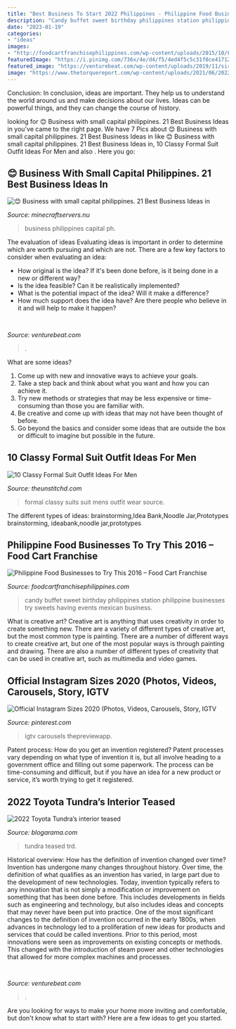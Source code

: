 ```yaml
---
title: "Best Business To Start 2022 Philippines - Philippine Food Businesses To Try This 2016 – Food Cart Franchise"
description: "Candy buffet sweet birthday philippines station philippine businesses try sweets having events mexican business"
date: "2023-01-19"
categories:
- "ideas"
images:
- "http://foodcartfranchisephilippines.com/wp-content/uploads/2015/10/Food-Business-2016-Candy-Buffet.jpg"
featuredImage: "https://i.pinimg.com/736x/4e/d4/f5/4ed4f5c5c31f0ce417123e7155a4de54.jpg"
featured_image: "https://venturebeat.com/wp-content/uploads/2019/11/siriauthenticate.jpg"
image: "https://www.thetorquereport.com/wp-content/uploads/2021/06/2022-Toyota-Tundra-TRD-Pro-008-1024x543.jpeg"
---
```



Conclusion:
In conclusion, ideas are important. They help us to understand the world around us and make decisions about our lives. Ideas can be powerful things, and they can change the course of history.

	

		
looking for 😊 Business with small capital philippines. 21 Best Business Ideas in you've came to the right page. We have 7 Pics about 😊 Business with small capital philippines. 21 Best Business Ideas in like 😊 Business with small capital philippines. 21 Best Business Ideas in, 10 Classy Formal Suit Outfit Ideas For Men and also . Here you go:
		
    
## 😊 Business With Small Capital Philippines. 21 Best Business Ideas In

<img loading=lazy src="https://www.businessnews.com.ph/wp-content/uploads/2017/01/small-business-ideas-thumb.jpg" onerror="this.onerror=null;this.src='https://tse2.mm.bing.net/th?id=OIP.Up9n3LoDGxoxwCCqWFp1XAHaE7&amp;pid=15.1';" alt="😊 Business with small capital philippines. 21 Best Business Ideas in">

_Source: minecraftservers.nu_

>business philippines capital ph. 

	

The evaluation of ideas
Evaluating ideas is important in order to determine which are worth pursuing and which are not. There are a few key factors to consider when evaluating an idea:
- How original is the idea? If it's been done before, is it being done in a new or different way?
- Is the idea feasible? Can it be realistically implemented?
- What is the potential impact of the idea? Will it make a difference?
- How much support does the idea have? Are there people who believe in it and will help to make it happen?

    
## 

<img loading=lazy src="https://venturebeat.com/wp-content/uploads/2019/11/siriauthenticate.jpg" onerror="this.onerror=null;this.src='https://tse2.mm.bing.net/th?id=OIP._qJp2BqJ9Z_5e-yCIY2NHgHaDR&amp;pid=15.1';" alt="">

_Source: venturebeat.com_

>. 

	

What are some ideas?
1. Come up with new and innovative ways to achieve your goals. 
2. Take a step back and think about what you want and how you can achieve it. 
3. Try new methods or strategies that may be less expensive or time-consuming than those you are familiar with. 
4. Be creative and come up with ideas that may not have been thought of before. 
5. Go beyond the basics and consider some ideas that are outside the box or difficult to imagine but possible in the future.

    
## 10 Classy Formal Suit Outfit Ideas For Men

<img loading=lazy src="https://i0.wp.com/www.theunstitchd.com/wp-content/uploads/2020/05/Clasyy-Formal-Suirt-Ideas-2020.jpg?fit=669%2C1237" onerror="this.onerror=null;this.src='https://tse4.mm.bing.net/th?id=OIP.SReTly79by0ClOJ7fV_qSwHaNs&amp;pid=15.1';" alt="10 Classy Formal Suit Outfit Ideas For Men">

_Source: theunstitchd.com_

>formal classy suits suit mens outfit wear source. 

	

The different types of ideas: brainstorming,Idea Bank,Noodle Jar,Prototypes
brainstorming, ideabank,noodle jar,prototypes

    
## Philippine Food Businesses To Try This 2016 – Food Cart Franchise

<img loading=lazy src="http://foodcartfranchisephilippines.com/wp-content/uploads/2015/10/Food-Business-2016-Candy-Buffet.jpg" onerror="this.onerror=null;this.src='https://tse2.mm.bing.net/th?id=OIP.ayHMk6VzvCSr37Dfj8zsoQHaFj&amp;pid=15.1';" alt="Philippine Food Businesses to Try This 2016 – Food Cart Franchise">

_Source: foodcartfranchisephilippines.com_

>candy buffet sweet birthday philippines station philippine businesses try sweets having events mexican business. 

	

What is creative art?
Creative art is anything that uses creativity in order to create something new. There are a variety of different types of creative art, but the most common type is painting. There are a number of different ways to create creative art, but one of the most popular ways is through painting and drawing. There are also a number of different types of creativity that can be used in creative art, such as multimedia and video games.

    
## Official Instagram Sizes 2020 (Photos, Videos, Carousels, Story, IGTV

<img loading=lazy src="https://i.pinimg.com/736x/4e/d4/f5/4ed4f5c5c31f0ce417123e7155a4de54.jpg" onerror="this.onerror=null;this.src='https://tse1.mm.bing.net/th?id=OIP.xnasW88QlohYSKaWrVnMqQHaTW&amp;pid=15.1';" alt="Official Instagram Sizes 2020 (Photos, Videos, Carousels, Story, IGTV">

_Source: pinterest.com_

>igtv carousels thepreviewapp. 

	

Patent process: How do you get an invention registered?
Patent processes vary depending on what type of invention it is, but all involve heading to a government office and filling out some paperwork. The process can be time-consuming and difficult, but if you have an idea for a new product or service, it’s worth trying to get it registered.

    
## 2022 Toyota Tundra’s Interior Teased

<img loading=lazy src="https://www.thetorquereport.com/wp-content/uploads/2021/06/2022-Toyota-Tundra-TRD-Pro-008-1024x543.jpeg" onerror="this.onerror=null;this.src='https://tse4.mm.bing.net/th?id=OIP.3nICc_FnQ6bEZIm0wqdgkgHaD7&amp;pid=15.1';" alt="2022 Toyota Tundra’s interior teased">

_Source: blogarama.com_

>tundra teased trd. 

	

Historical overview: How has the definition of invention changed over time?
Invention has undergone many changes throughout history. Over time, the definition of what qualifies as an invention has varied, in large part due to the development of new technologies. Today, invention typically refers to any innovation that is not simply a modification or improvement on something that has been done before. This includes developments in fields such as engineering and technology, but also includes ideas and concepts that may never have been put into practice.
One of the most significant changes to the definition of invention occurred in the early 1800s, when advances in technology led to a proliferation of new ideas for products and services that could be called inventions. Prior to this period, most innovations were seen as improvements on existing concepts or methods. This changed with the introduction of steam power and other technologies that allowed for more complex machines and processes.

    
## 

<img loading=lazy src="https://venturebeat.com/wp-content/uploads/2019/10/microsoft-surface-event-surface-pro-x-4.jpg?w=800" onerror="this.onerror=null;this.src='https://tse4.mm.bing.net/th?id=OIP.FlC15jujXz0GCk1J3h4yKgHaDf&amp;pid=15.1';" alt="">

_Source: venturebeat.com_

>. 

	

Are you looking for ways to make your home more inviting and comfortable, but don't know what to start with? Here are a few ideas to get you started. 

